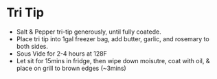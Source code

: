 # Tri Tip

* Salt & Pepper tri-tip generously, until fully coatede.
* Place tri tip into 1gal freezer bag, add butter, garlic, and rosemary to both sides.
* Sous Vide for 2-4 hours at 128F
* Let sit for 15mins in fridge, then wipe down moisutre, coat with oil, & place on grill to brown edges (~3mins)
